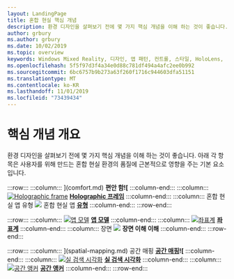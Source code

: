 ```yaml
---
layout: LandingPage
title: 혼합 현실 핵심 개념
description: 환경 디자인을 살펴보기 전에 몇 가지 핵심 개념을 이해 하는 것이 좋습니다. 아래 각 항목은 사용자를 위해 만드는 혼합 현실 환경의 품질에 근본적으로 영향을 주는 기본 요소입니다.
author: grbury
ms.author: grbury
ms.date: 10/02/2019
ms.topic: overview
keywords: Windows Mixed Reality, 디자인, 앱 패턴, 컨트롤, 스타일, HoloLens, 상호 작용, UX 요소, 동작, 빌딩 블록
ms.openlocfilehash: 5f5f97d3f4a34e0d88c781df494a4afc2ee0b992
ms.sourcegitcommit: 6bc6757b9b273a63f260f1716c944603dfa51151
ms.translationtype: MT
ms.contentlocale: ko-KR
ms.lasthandoff: 11/01/2019
ms.locfileid: "73439434"
---
```

# <a name="core-concepts-overview"></a>핵심 개념 개요

환경 디자인을 살펴보기 전에 몇 가지 핵심 개념을 이해 하는 것이 좋습니다. 아래 각 항목은 사용자를 위해 만드는 혼합 현실 환경의 품질에 근본적으로 영향을 주는 기본 요소입니다. 

:::row:::
    :::column:::
       [](images/comfort-chart.PNG)](comfort.md)  **[](comfort.md) 편안 함![**
    :::column-end:::
    :::column:::
       [![Holographic frame](images/destinationmars-750px.png)](holographic-frame.md)  **[Holographic 프레임](holographic-frame.md)**
    :::column-end:::
    :::column:::
       혼합 현실 앱 유형 [![](images/enhancedenvironmentapps-640px.jpg)](types-of-mixed-reality-apps.md) 혼합 현실 앱  **[유형](types-of-mixed-reality-apps.md)**
    :::column-end:::
:::row-end:::

:::row:::
    :::column:::
       [![앱 모델](images/teleportation-640px.png)](app-model.md)  **[앱 모델](app-model.md)**
    :::column-end:::
    :::column:::
        [![좌표계](images/coordinate-systems.PNG)](coordinate-systems.md)  **[좌표계](coordinate-systems.md)**
    :::column-end:::
    :::column:::
        장면 [![](images/scene-understanding.png)](scene-understanding.md)  **[](scene-understanding.md) 장면 이해 이해**
    :::column-end:::
:::row-end:::

:::row:::
    :::column:::
       [](images/surfacereconstruction.jpg)](spatial-mapping.md) 공간 매핑  **[공간 매핑](spatial-mapping.md)![**
    :::column-end:::
    :::column:::
       [![실 검색 시각화](images/sr-mixedworld-140429-8pm-00068-1000px.png)](room-scan-visualization.md)  **[실 검색 시각화](room-scan-visualization.md)**
    :::column-end:::
    :::column:::
       [![공간 앵커](images/azurespatialanchors.jpg)](spatial-anchors.md)  **[공간 앵커](spatial-anchors.md)**
    :::column-end:::
:::row-end:::


<br>

<br>

